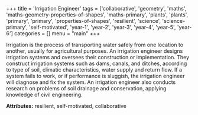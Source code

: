 +++
title = 'Irrigation Engineer'
tags = ['collaborative', 'geometry', 'maths', 'maths-geometry-properties-of-shapes', 'maths-primary', 'plants', 'plants', 'primary', 'primary', 'properties-of-shapes', 'resilient', 'science', 'science-primary', 'self-motivated', 'year-1', 'year-2', 'year-3', 'year-4', 'year-5', 'year-6']
categories = []
menu = "main"
+++

Irrigation is the process of transporting water safely from one location to another, usually for agricultural purposes. An irrigation engineer designs irrigation systems and oversees their construction or implementation. They construct irrigation systems such as dams, canals, and ditches, according to type of soil, climatic characteristics, water supply and return flow. If a system fails to work, or if performance is sluggish, the irrigation engineer will diagnose and fix the system. An irrigation engineer also conducts research on problems of soil drainage and conservation, applying knowledge of civil engineering.

<strong>Attributes:</strong> resilient, self-motivated, collaborative
